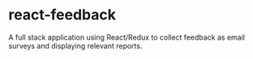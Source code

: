 # react-feedback
A full stack application using React/Redux to collect feedback as email surveys and displaying relevant reports.

